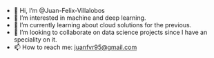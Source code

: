 - 👋 Hi, I’m @Juan-Felix-Villalobos
- 👀 I’m interested in machine and deep learning.
- 🌱 I’m currently learning about cloud solutions for the previous.
- 💞️ I’m looking to collaborate on data science projects since I have an speciality on it.
- 📫 How to reach me: juanfvr95@gmail.com

